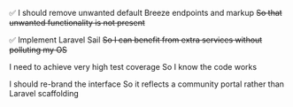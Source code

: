 ✅ I should remove unwanted default Breeze endpoints and markup
~~So that unwanted functionality is not present~~

✅ Implement Laravel Sail
~~So I can benefit from extra services without polluting my OS~~

I need to achieve very high test coverage
So I know the code works

I should re-brand the interface
So it reflects a community portal rather than Laravel scaffolding
